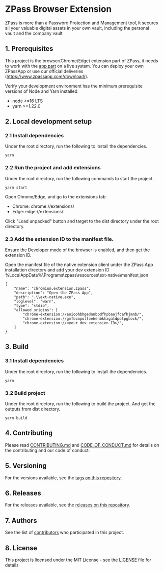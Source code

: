 # ZPass Browser Extension

ZPass is more than a Password Protection and Management tool, it secures all your valuable digital assets in your own vault, including the personal vault and the company vault

## 1. Prerequisites

This project is the browser(Chrome/Edge) extension part of ZPass, it needs to work with the [app part](https://github.com/metaguardpte/ZPassApp) on a live system. You can deploy your own ZPassApp or use our official deliveries (https://www.zpassapp.com/download/).

Verify your development environment has the minimum prerequisite versions of Node and Yarn installed:

-   node >=16 LTS
-   yarn >=1.22.0

## 2. Local development setup

### 2.1 Install dependencies

Under the root directory, run the following to install the dependencies.

```
yarn
```

### 2.2 Run the project and add extensions

Under the root directory, run the following commands to start the project.

```
yarn start
```

Open Chrome/Edge, and go to the extensions tab:

- Chrome: chrome://extensions/
- Edge: edge://extensions/

Click "Load unpacked" button and target to the dist directory under the root directory.

### 2.3 Add the extension ID to the manifest file.

Ensure the Developer mode of the browser is enabled, and then get the extension ID.

Open the manifest file of the native extension client under the ZPass App installation directory and add your dev extension ID
%LocalAppData%\Programs\zpass\resources\ext-native\manifest.json

```
{
    "name": "chromium.extension.zpass",
    "description": "Open the ZPass App",
    "path": ".\\ext-native.exe",
    "loglevel": "warn",
    "type": "stdio",
    "allowed_origins": [
        "chrome-extension://eoioohbhgednnbpdfhpbaejfcafhjmnb/",
        "chrome-extension://gmfbcmpolfoehenbkhagaldpolpgbock/",
        "chrome-extension://<your dev extension ID>/",
    ]
}
```

## 3. Build

### 3.1 Install dependencies

Under the root directory, run the following to install the dependencies.

```
yarn
```

### 3.2 Build project

Under the root directory, run the following to build the project. And get the outputs from dist directory.

```
yarn build
```

## 4. Contributing

Please read [CONTRIBUTING.md](CONTRIBUTING.md) and [CODE_OF_CONDUCT.md](CODE_OF_CONDUCT.md) for details on the contributing and our code of conduct.

## 5. Versioning

For the versions available, see the [tags on this repository](https://github.com/metaguardpte/ZPass-Extension/tags).

## 6. Releases

For the releases available, see the [releases on this repository](https://github.com/metaguardpte/ZPass-Extension/releases).

## 7. Authors

See the list of [contributors](https://github.com/metaguardpte/ZPass-Extension/graphs/contributors) who participated in this project.

## 8. License

This project is licensed under the MIT License - see the [LICENSE](LICENSE) file for details
